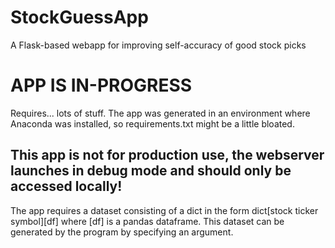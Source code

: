 # StockGuessApp
A Flask-based webapp for improving self-accuracy of good stock picks

# APP IS IN-PROGRESS

Requires... lots of stuff. The app was generated in an environment where Anaconda was installed, so requirements.txt might be a little bloated.

## This app is not for production use, the webserver launches in debug mode and should only be accessed locally!

The app requires a dataset consisting of a dict in the form dict[stock ticker symbol][df] where [df] is a pandas dataframe. This dataset can be generated by the program by specifying an argument.
